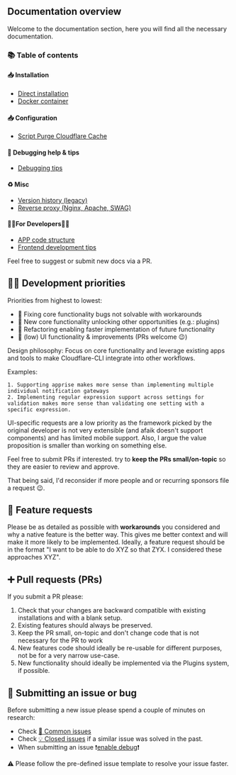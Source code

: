 ## Documentation overview

Welcome to the documentation section, here you will find all the necessary documentation.

### 📚 Table of contents

#### 📥 Installation

- [Direct installation](/docs/DIRECT_INSTALLATION.md)
- [Docker container](/docs/DOCKER_INSTALLATION.md)

#### 📥 Configuration

- [Script Purge Cloudflare Cache](/docs/Purge-Cloudflare-Cache.md)

#### 🐛 Debugging help & tips

- [Debugging tips](/docs/DEBUG_TIPS.md)

#### ♻ Misc

- [Version history (legacy)](/docs/VERSIONS_HISTORY.md)
- [Reverse proxy (Nginx, Apache, SWAG)](/docs/REVERSE_PROXY.md)

#### 👩‍💻For Developers👨‍💻

- [APP code structure](/docs/README.md)
- [Frontend development tips](/docs/FRONTEND_DEVELOPMENT.md)

Feel free to suggest or submit new docs via a PR. 

## 👨‍💻 Development priorities

Priorities from highest to lowest:

* 🔼 Fixing core functionality bugs not solvable with workarounds
* 🔵 New core functionality unlocking other opportunities (e.g.: plugins) 
* 🔵 Refactoring enabling faster implementation of future functionality 
* 🔽 (low) UI functionality & improvements (PRs welcome 😉)

Design philosophy: Focus on core functionality and leverage existing apps and tools to make Cloudflare-CLI integrate into other workflows. 

Examples: 

    1. Supporting apprise makes more sense than implementing multiple individual notification gateways
    2. Implementing regular expression support across settings for validation makes more sense than validating one setting with a specific expression. 

UI-specific requests are a low priority as the framework picked by the original developer is not very extensible (and afaik doesn't support components) and has limited mobile support. Also, I argue the value proposition is smaller than working on something else.

Feel free to submit PRs if interested. try to **keep the PRs small/on-topic** so they are easier to review and approve. 

That being said, I'd reconsider if more people and or recurring sponsors file a request 😉.

## 🙏 Feature requests

Please be as detailed as possible with **workarounds** you considered and why a native feature is the better way. This gives me better context and will make it more likely to be implemented. Ideally, a feature request should be in the format "I want to be able to do XYZ so that ZYX. I considered these approaches XYZ".

## ➕ Pull requests (PRs)

If you submit a PR please:

1. Check that your changes are backward compatible with existing installations and with a blank setup. 
2. Existing features should always be preserved. 
3. Keep the PR small, on-topic and don't change code that is not necessary for the PR to work
4. New features code should ideally be re-usable for different purposes, not be for a very narrow use-case.
5. New functionality should ideally be implemented via the Plugins system, if possible.

## 🐛 Submitting an issue or bug

Before submitting a new issue please spend a couple of minutes on research:

* Check [🛑 Common issues](/docs/dockerfiles#-common-issues) 
* Check [💡 Closed issues](https://github.com/cvc90/Cloudflare-CLI/issues?q=is%3Aissue+is%3Aclosed) if a similar issue was solved in the past.
* When submitting an issue ❗[enable debug](/docs/DEBUG_TIPS.md)❗

⚠ Please follow the pre-defined issue template to resolve your issue faster.
